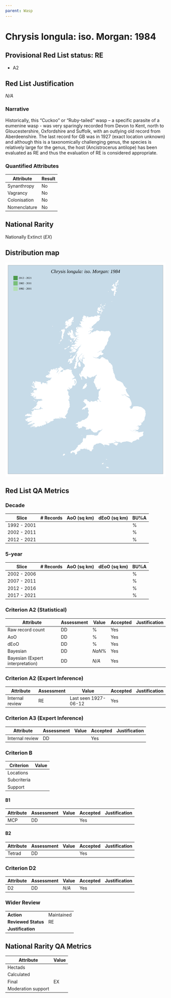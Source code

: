 ```yaml
---
parent: Wasp
---
```


# Chrysis longula: iso. Morgan: 1984

## Provisional Red List status: RE
- A2

## Red List Justification
*N/A*

### Narrative
Historically, this “Cuckoo” or “Ruby-tailed” wasp – a specific parasite of a eumenine wasp - was very sparingly recorded from Devon to Kent, north to Gloucestershire, Oxfordshire and Suffolk, with an outlying old record from Aberdeenshire. The last record for GB was in 1927 (exact location unknown) and although this is a taxonomically challenging genus, the species is relatively large for the genus, the host (Ancistrocerus antilope) has been evaluated as RE and thus the evaluation of RE is considered appropriate.



### Quantified Attributes
|Attribute|Result|
|---|---|
|Synanthropy|No|
|Vagrancy|No|
|Colonisation|No|
|Nomenclature|No|


## National Rarity
Nationally Extinct (*EX*)



## Distribution map
![](../map/190.svg)

## Red List QA Metrics
### Decade
| Slice | # Records | AoO (sq km) | dEoO (sq km) |BU%A |
|---|---|---|---|---|
|1992 - 2001||||%|
|2002 - 2011||||%|
|2012 - 2021||||%|

### 5-year
| Slice | # Records | AoO (sq km) | dEoO (sq km) |BU%A |
|---|---|---|---|---|
|2002 - 2006||||%|
|2007 - 2011||||%|
|2012 - 2016||||%|
|2017 - 2021||||%|

### Criterion A2 (Statistical)
|Attribute|Assessment|Value|Accepted|Justification
|---|---|---|---|---|
|Raw record count|DD|%|Yes||
|AoO|DD|%|Yes||
|dEoO|DD|%|Yes||
|Bayesian|DD|*NaN*%|Yes||
|Bayesian (Expert interpretation)|DD|*N/A*|Yes||

### Criterion A2 (Expert Inference)
|Attribute|Assessment|Value|Accepted|Justification
|---|---|---|---|---|
|Internal review|RE|Last seen 1927-06-12|Yes||

### Criterion A3 (Expert Inference)
|Attribute|Assessment|Value|Accepted|Justification
|---|---|---|---|---|
|Internal review|DD||Yes||

### Criterion B
|Criterion| Value|
|---|---|
|Locations||
|Subcriteria||
|Support||

#### B1
|Attribute|Assessment|Value|Accepted|Justification
|---|---|---|---|---|
|MCP|DD||Yes||

#### B2
|Attribute|Assessment|Value|Accepted|Justification
|---|---|---|---|---|
|Tetrad|DD||Yes||

### Criterion D2
|Attribute|Assessment|Value|Accepted|Justification
|---|---|---|---|---|
|D2|DD|*N/A*|Yes||

### Wider Review
|  |  |
|---|---|
|**Action**|Maintained|
|**Reviewed Status**|RE|
|**Justification**||

## National Rarity QA Metrics
|Attribute|Value|
|---|---|
|Hectads||
|Calculated||
|Final|EX|
|Moderation support||
